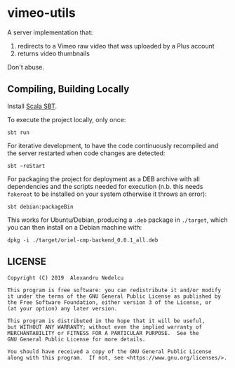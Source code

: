 # vimeo-utils

A server implementation that:
 
1. redirects to a Vimeo raw video that was uploaded by a Plus account
2. returns video thumbnails

Don't abuse.

## Compiling, Building Locally

Install [Scala SBT](https://www.scala-sbt.org/).

To execute the project locally, only once:

```
sbt run
```

For iterative development, to have the code continuously recompiled and the
server restarted when code changes are detected:

```
sbt ~reStart
```

For packaging the project for deployment as a DEB archive with all
dependencies and the scripts needed for execution (n.b. this needs
`fakeroot` to be installed on your system otherwise it throws an
error):

```
sbt debian:packageBin
```

This works for Ubuntu/Debian, producing a `.deb` package in `./target`, which
you can then install on a Debian machine with:

```
dpkg -i ./target/oriel-cmp-backend_0.0.1_all.deb
```

## LICENSE 

    Copyright (C) 2019  Alexandru Nedelcu

    This program is free software: you can redistribute it and/or modify
    it under the terms of the GNU General Public License as published by
    the Free Software Foundation, either version 3 of the License, or
    (at your option) any later version.

    This program is distributed in the hope that it will be useful,
    but WITHOUT ANY WARRANTY; without even the implied warranty of
    MERCHANTABILITY or FITNESS FOR A PARTICULAR PURPOSE.  See the
    GNU General Public License for more details.

    You should have received a copy of the GNU General Public License
    along with this program.  If not, see <https://www.gnu.org/licenses/>.
